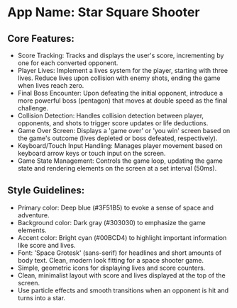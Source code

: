 # **App Name**: Star Square Shooter

## Core Features:

- Score Tracking: Tracks and displays the user's score, incrementing by one for each converted opponent.
- Player Lives: Implement a lives system for the player, starting with three lives. Reduce lives upon collision with enemy shots, ending the game when lives reach zero.
- Final Boss Encounter: Upon defeating the initial opponent, introduce a more powerful boss (pentagon) that moves at double speed as the final challenge.
- Collision Detection: Handles collision detection between player, opponents, and shots to trigger score updates or life deductions.
- Game Over Screen: Displays a 'game over' or 'you win' screen based on the game's outcome (lives depleted or boss defeated, respectively).
- Keyboard/Touch Input Handling: Manages player movement based on keyboard arrow keys or touch input on the screen.
- Game State Management: Controls the game loop, updating the game state and rendering elements on the screen at a set interval (50ms).

## Style Guidelines:

- Primary color: Deep blue (#3F51B5) to evoke a sense of space and adventure.
- Background color: Dark gray (#303030) to emphasize the game elements.
- Accent color: Bright cyan (#00BCD4) to highlight important information like score and lives.
- Font: 'Space Grotesk' (sans-serif) for headlines and short amounts of body text. Clean, modern look fitting for a space shooter game.
- Simple, geometric icons for displaying lives and score counters.
- Clean, minimalist layout with score and lives displayed at the top of the screen.
- Use particle effects and smooth transitions when an opponent is hit and turns into a star.
